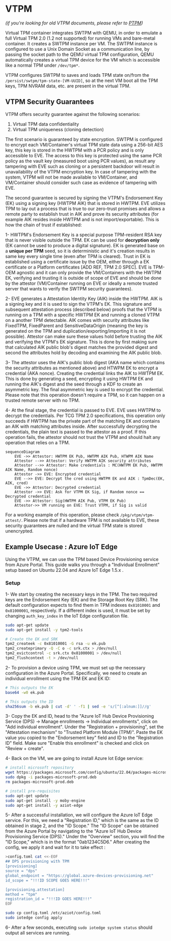 # VTPM

*(if you're looking for old VTPM documents, please refer to [PTPM](PTPM.md))*

Virtual TPM container integrates SWTPM with QEMU, in order to emulate a full Virtual TPM 2.0 (1.2 not supported) for running VMs and bare-metal container. It creates a SWTPM instance per VM. The SWTPM instance is configured to use a Unix Domain Socket as a communication line, by passing the socket path to the QEMU virtual TPM configuration, QEMU automatically creates a virtual TPM device for the VM which is accessible like a normal TPM under `/dev/tpm*`.

VTPM configures SWTPM to saves and loads TPM state on/from the `/persist/swtpm/tpm-state-[VM-UUID]`, so at the next VM boot all the TPM keys, TPM NVRAM data, etc. are present in the virtual TPM.

## VTPM Security Guarantees

VTPM offers security guarantee against the following scenarios:

1. Virtual TPM data confidentiality
2. Virtual TPM uniqueness (cloning detection)

The first scenario is guaranteed by state encryption. SWTPM is configured to encrypt each VM/Container's virtual TPM state data using a 256-bit AES key, this key is stored in the HWTPM with a PCR policy and is only accessible to EVE. The access to this key is protected using the same PCR policy as the vault key (measured boot using PCR values), as result any tampering with EVE such as cloning or a persistent backdoor will result in unavailability of the VTPM encryption key. In case of tampering with the system, VTPM will not be made available to VM/Container, and VM/Container should consider such case as evidence of tampering with EVE.

The second guarantee is secured by signing the VTPM's Endorsement Key (EK) using a signing key (HWTPM AIK) that is stored in HWTPM. EVE utilizes TPM to lay out a process that is true to our zero-trust promises and allows a remote party to establish trust in AIK and prove its security attributes (for example AIK resides inside HWTPM and is not import/exportable). This is how the chain of trust if established:

1- HWTPM's Endorsement Key is a special purpose TPM-resident RSA key that is never visible outside the TPM. EK can be used for **decryption only** (EK cannot be used to produce a digital signature). EK is generated base on a **unique per TPM** seed, so it is deterministic and it's creation results in same key every single time (even after TPM is cleared). Trust in EK is established using a certificate issue by the OEM, either through a EK certificate or a Platform
certificates [ADD REF, TPM 2.0 SPEC]. EVE is TPM-OEM agnostic and it can only provide the VM/Containers with the HWTPM EK, verifying and trusting it is outside of scope of EVE and should be done by the attestor (VM/Container running on EVE or ideally a remote trusted server that wants to verify the SWTPM security guarantees).

2- EVE generates a Attestation Identity Key (AIK) inside the HWTPM. AIK is a signing key and it is used to sign the VTPM's EK. This signature and subsequent attestation process (described below) proofs that the VTPM is running on a TPM with a specific HWTPM EK and running a cloned VTPM on a another TPM detectable. AIK comes with security attributes like FixedTPM, FixedParent and SensitiveDataOrigin (meaning the key is generated on the TPM and duplication/exporting/importing it is not possible). Attestor can make sure these values hold before trusting the AIK and verifying the VTPM's EK signature. This is done by first making sure that calculated AIK public blob's digest matches the provided digest and second the attributes hold by decoding and examining the AIK public blob.

3- The attestor uses the AIK's public blob digest (AKA name which contains the security attributes as mentioned above) and HTWPM EK to encrypt a credential (AKA nonce). Creating the credential links the AIK to HWTPM EK. This is done by generating a seed, encrypting it using HWTPM EK and running the AIK's digest and the seed through a KDF to create an asymmetric key. The final asymmetric key is used to encrypt the credential. Please note that this operation doesn't require a TPM, so it can happen on a trusted remote server with no TPM.

4- At the final stage, the credential is passed to EVE. EVE uses HWTPM to decrypt the credentials. Per TCG TPM 2.0 specifications, this operation only succeeds if HWTPM has the private part of the matching EK and contains an AIK with matching attributes inside. After successfully decrypting the credentials, the plain text is passed to the attestor as a proof. If this operation fails, the attestor should not trust the VTPM and should halt any operation that relies on a TPM.

```mermaid
sequenceDiagram
    EVE ->> Attestor: HWTPM EK Pub, HWTPM AIK Pub, HTWPM AIK Name
    Attestor -->> Attestor: Verify HWTPM AIK security attributes
    Attestor -->> Attestor: Make credentials : MC(HWTPM EK Pub, HWTPM AIK Name, Random nonce)
    Attestor ->> EVE: Encrypted credential
    EVE -->> EVE: Decrypt the cred using HWTPM EK and AIK : TpmDec(EK, AIK, cred)
    EVE ->> Attestor: Decrypted credential
    Attestor ->> EVE: Ask for VTPM EK Sig, if Random nonce == Decrypted credential
    EVE ->> Attestor: Sig(HWTPM AIK Pub, VTPM EK Pub)
    Attestor->> VM running on EVE: Trust VTPM, if Sig is valid

```

For a working example of this operation, please check `/pkg/vtpm/vtpm-attest/`. Please note that if a hardware TPM is not available to EVE, these security guarantees are nulled and the virtual TPM state is stored unencrypted.

## Example Usecase : Azure IoT Edge

Using the VTPM, we can use the TPM based Device Provisioning service from Azure Portal. This guide walks you through a "Individual Enrollment" setup based on Ubuntu 22.04 and Azure IoT Edge 1.5.x .

### Setup

1- We start by creating the necessary keys in the TPM. The two required keys are the Endorsement Key (EK) and the Storage Root Key (SRK). The default configuration expects to find them in TPM indexes `0x81010001` and `0x81000001`, respectively. If a different index is used, it must be set by changing `auth_key_index` in the IoT Edge configuration file.

```bash
sudo apt-get update
sudo apt-get install -y tpm2-tools

# Create the EK and SRK
tpm2_createek -c 0x81010001 -G rsa -u ek.pub
tpm2_createprimary -Q -C o -c srk.ctx > /dev/null
tpm2_evictcontrol -c srk.ctx 0x81000001 > /dev/null
tpm2_flushcontext -t > /dev/null
```

2- To provision a device using TPM, we must set up the necessary configuration in the Azure Portal. Specifically, we need to create an individual enrollment using the TPM EK and EK ID:

```bash
# This outputs the EK
base64 -w0 ek.pub

# This outputs the ID
sha256sum -b ek.pub | cut -d' ' -f1 | sed -e 's/[^[:alnum:]]//g'
```

3- Copy the EK and ID, head to the "Azure IoT Hub Device Provisioning Service (DPS) -> Manage enrollments -> Individual enrollments", click on "Add individual enrollment". Under the "Registration + provisioning", set the "Attestation mechanism" to "Trusted Platform Module (TPM)". Paste the EK value you copied to the "Endorsement key" field and ID to the "Registration ID" field. Make sure "Enable this enrollment" is checked and click on "Review + create".

4- Back on the VM, we are going to install Azure Iot Edge service:

```bash
# install microsoft repository
wget https://packages.microsoft.com/config/ubuntu/22.04/packages-microsoft-prod.deb -O packages-microsoft-prod.deb
sudo dpkg -i packages-microsoft-prod.deb
rm packages-microsoft-prod.deb

# install pre-requisites
sudo apt-get update
sudo apt-get install -y moby-engine
sudo apt-get install -y aziot-edge
```

5- After a successful installation, we will configure the Azure IoT Edge service. For this, we need a "Registration ID," which is the same as the ID obtained in stage 2, and the "ID Scope." The "ID Scope" can be obtained from the Azure Portal by navigating to the "Azure IoT Hub Device Provisioning Service (DPS)." Under the "Overview" section, you will find the "ID Scope," which is in the format "0ab1234C5D6." After creating the config, we apply it and wait for it to take effect :

```bash
>config.toml cat <<-EOF
## DPS provisioning with TPM
[provisioning]
source = "dps"
global_endpoint = "https://global.azure-devices-provisioning.net"
id_scope = "!!!ID SCOPE GOES HERE!!!"

[provisioning.attestation]
method = "tpm"
registration_id = "!!!ID GOES HERE!!!"
EOF

sudo cp config.toml /etc/aziot/config.toml
sudo iotedge config apply
```

6- After a few seconds, executing `sudo iotedge system status`
 should output all services are running.
